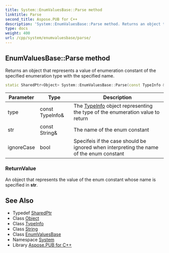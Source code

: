 ```yaml
---
title: System::EnumValuesBase::Parse method
linktitle: Parse
second_title: Aspose.PUB for C++
description: 'System::EnumValuesBase::Parse method. Returns an object that represents a value of enumeration constant of the specified enumeration type with the specified name in C++.'
type: docs
weight: 400
url: /cpp/system/enumvaluesbase/parse/
---
```

## EnumValuesBase::Parse method


Returns an object that represents a value of enumeration constant of the specified enumeration type with the specified name.

```cpp
static SharedPtr<Object> System::EnumValuesBase::Parse(const TypeInfo &type, const String &str, bool ignoreCase)
```


| Parameter | Type | Description |
| --- | --- | --- |
| type | const TypeInfo\& | The [TypeInfo](../../typeinfo/) object representing the type of the enumeration value to return |
| str | const String\& | The name of the enum constant |
| ignoreCase | bool | Specifeis if the case should be ignored when interpreting the name of the enum constant |

### ReturnValue

An object that represents the value of the enum constant whose name is specified in **str**.

## See Also

* Typedef [SharedPtr](../../sharedptr/)
* Class [Object](../../object/)
* Class [TypeInfo](../../typeinfo/)
* Class [String](../../string/)
* Class [EnumValuesBase](../)
* Namespace [System](../../)
* Library [Aspose.PUB for C++](../../../)
